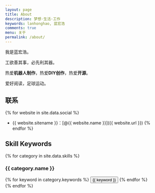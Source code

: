 ```yaml
---
layout: page
title: About
description: 梦想·生活·工作
keywords: lanhonghao, 蓝宏浩
comments: true
menu: 关于
permalink: /about/
---
```


我是蓝宏浩。

工欲善其事，必先利其器。

热爱**机器人制作**，热爱**DIY创作**，热爱**开源**。

爱好阅读，足球运动。

## 联系

{% for website in site.data.social %}
* {{ website.sitename }}：[@{{ website.name }}]({{ website.url }})
{% endfor %}

## Skill Keywords

{% for category in site.data.skills %}
### {{ category.name }}
<div class="btn-inline">
{% for keyword in category.keywords %}
<button class="btn btn-outline" type="button">{{ keyword }}</button>
{% endfor %}
</div>
{% endfor %}
